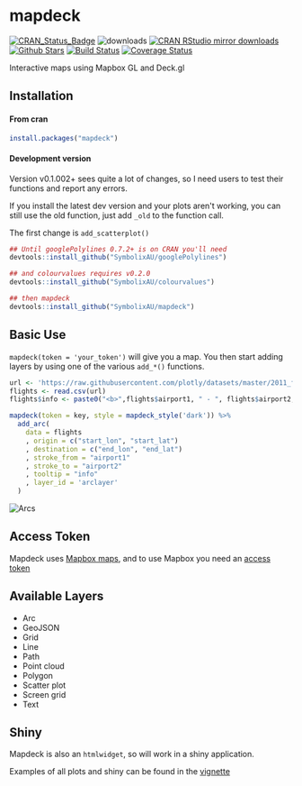 # mapdeck

[![CRAN_Status_Badge](http://www.r-pkg.org/badges/version/mapdeck)](http://cran.r-project.org/package=mapdeck)
![downloads](http://cranlogs.r-pkg.org/badges/grand-total/mapdeck)
[![CRAN RStudio mirror downloads](http://cranlogs.r-pkg.org/badges/mapdeck)](http://cran.r-project.org/web/packages/mapdeck/index.html)
[![Github Stars](https://img.shields.io/github/stars/SymbolixAU/mapdeck.svg?style=social&label=Github)](https://github.com/SymbolixAU/mapdeck)
[![Build Status](https://travis-ci.org/SymbolixAU/mapdeck.svg?branch=master)](https://travis-ci.org/SymbolixAU/mapdeck)
[![Coverage Status](https://codecov.io/github/SymbolixAU/mapdeck/coverage.svg?branch=master)](https://codecov.io/github/SymbolixAU/mapdeck?branch=master)

Interactive maps using Mapbox GL and Deck.gl

## Installation

#### From cran

```r
install.packages("mapdeck")
```

#### Development version

Version v0.1.002+ sees quite a lot of changes, so I need users to test their functions and report any errors. 

If you install the latest dev version and your plots aren't working, you can still use the old function, just add `_old` to the function call. 


The first change is `add_scatterplot()`


```r
## Until googlePolylines 0.7.2+ is on CRAN you'll need 
devtools::install_github("SymbolixAU/googlePolylines")

## and colourvalues requires v0.2.0
devtools::install_github("SymbolixAU/colourvalues")

## then mapdeck
devtools::install_github("SymbolixAU/mapdeck")
```

## Basic Use

`mapdeck(token = 'your_token')` will give you a map. You then start adding layers by using one of the various `add_*()` functions. 

```r
url <- 'https://raw.githubusercontent.com/plotly/datasets/master/2011_february_aa_flight_paths.csv'
flights <- read.csv(url)
flights$info <- paste0("<b>",flights$airport1, " - ", flights$airport2, "</b>")

mapdeck(token = key, style = mapdeck_style('dark')) %>%
  add_arc(
    data = flights
    , origin = c("start_lon", "start_lat")
    , destination = c("end_lon", "end_lat")
    , stroke_from = "airport1"
    , stroke_to = "airport2"
    , tooltip = "info"
    , layer_id = 'arclayer'
  )
```

![Arcs](./vignettes/img/readme_arcs_small.gif)

## Access Token

Mapdeck uses [Mapbox maps](https://www.mapbox.com/), and to use Mapbox you need an [access token](https://www.mapbox.com/help/how-access-tokens-work/)

## Available Layers

- Arc
- GeoJSON
- Grid
- Line
- Path 
- Point cloud
- Polygon
- Scatter plot
- Screen grid
- Text


## Shiny

Mapdeck is also an `htmlwidget`, so will work in a shiny application. 

Examples of all plots and shiny can be found in the [vignette](https://github.com/SymbolixAU/mapdeck/blob/master/vignettes/mapdeck.Rmd)
